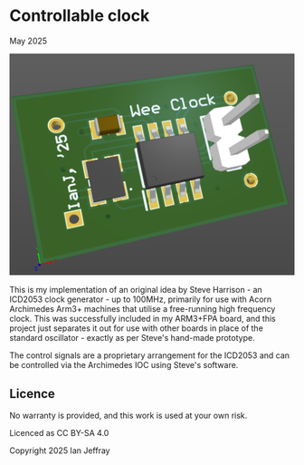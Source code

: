 # Controllable clock

May 2025


![3D View](Generated/ControllableClock_3D_View.PNG)

This is my implementation of an original idea by Steve Harrison - an ICD2053 clock generator - up to 100MHz, primarily for use with Acorn Archimedes Arm3+ machines that utilise a free-running high frequency clock.   This was successfully included in my ARM3+FPA board, and this project just separates it out for use with other boards in place of the standard oscillator - exactly as per Steve's hand-made prototype.

The control signals are a proprietary arrangement for the ICD2053 and can be controlled via the Archimedes IOC using Steve's software.


## Licence

No warranty is provided, and this work is used at your own risk.  

Licenced as CC BY-SA 4.0

Copyright 2025 Ian Jeffray

